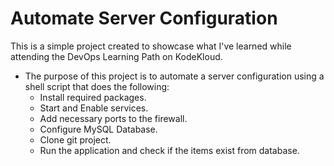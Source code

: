 # Automate Server Configuration 

This is a simple project created to showcase what I've learned while attending the DevOps Learning Path on KodeKloud.
- The purpose of this project is to automate a server configuration using a shell script that does the following:
    - Install required packages.
    - Start and Enable services.
    - Add necessary ports to the firewall.
    - Configure MySQL Database.
    - Clone git project.
    - Run the application and check if the items exist from database.